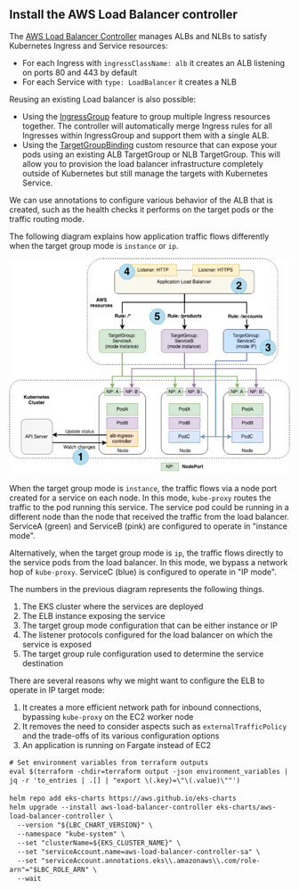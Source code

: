 ## Install the AWS Load Balancer controller

The [AWS Load Balancer Controller](https://github.com/kubernetes-sigs/aws-load-balancer-controller) manages ALBs and NLBs to satisfy Kubernetes Ingress and Service resources:
* For each Ingress with `ingressClassName: alb` it creates an ALB listening on ports 80 and 443 by default
* For each Service with `type: LoadBalancer` it creates a NLB

Reusing an existing Load balancer is also possible:
* Using the [IngressGroup](https://kubernetes-sigs.github.io/aws-load-balancer-controller/latest/guide/ingress/annotations/#ingressgroup) feature to group multiple Ingress resources together. The controller will automatically merge Ingress rules for all Ingresses within IngressGroup and support them with a single ALB.
* Using the [TargetGroupBinding](https://kubernetes-sigs.github.io/aws-load-balancer-controller/latest/guide/targetgroupbinding/targetgroupbinding/) custom resource that can expose your pods using an existing ALB TargetGroup or NLB TargetGroup. This will allow you to provision the load balancer infrastructure completely outside of Kubernetes but still manage the targets with Kubernetes Service.

We can use annotations to configure various behavior of the ALB that is created, such as the health checks it performs on the target pods or the traffic routing mode.

The following diagram explains how application traffic flows differently when the target group mode is `instance` or `ip`.

![Load Balancer](./images/load-balancer.webp)

When the target group mode is `instance`, the traffic flows via a node port created for a service on each node. In this mode, `kube-proxy` routes the traffic to the pod running this service. The service pod could be running in a different node than the node that received the traffic from the load balancer. ServiceA (green) and ServiceB (pink) are configured to operate in "instance mode".

Alternatively, when the target group mode is `ip`, the traffic flows directly to the service pods from the load balancer. In this mode, we bypass a network hop of `kube-proxy`. ServiceC (blue) is configured to operate in "IP mode".

The numbers in the previous diagram represents the following things.

1. The EKS cluster where the services are deployed
2. The ELB instance exposing the service
3. The target group mode configuration that can be either instance or IP
4. The listener protocols configured for the load balancer on which the service is exposed
5. The target group rule configuration used to determine the service destination

There are several reasons why we might want to configure the ELB to operate in IP target mode:

1. It creates a more efficient network path for inbound connections, bypassing `kube-proxy` on the EC2 worker node
2. It removes the need to consider aspects such as `externalTrafficPolicy` and the trade-offs of its various configuration options
3. An application is running on Fargate instead of EC2

```
# Set environment variables from terraform outputs
eval $(terraform -chdir=terraform output -json environment_variables | jq -r 'to_entries | .[] | "export \(.key)=\"\(.value)\""')

helm repo add eks-charts https://aws.github.io/eks-charts
helm upgrade --install aws-load-balancer-controller eks-charts/aws-load-balancer-controller \
  --version "${LBC_CHART_VERSION}" \
  --namespace "kube-system" \
  --set "clusterName=${EKS_CLUSTER_NAME}" \
  --set "serviceAccount.name=aws-load-balancer-controller-sa" \
  --set "serviceAccount.annotations.eks\\.amazonaws\\.com/role-arn"="$LBC_ROLE_ARN" \
  --wait
```
